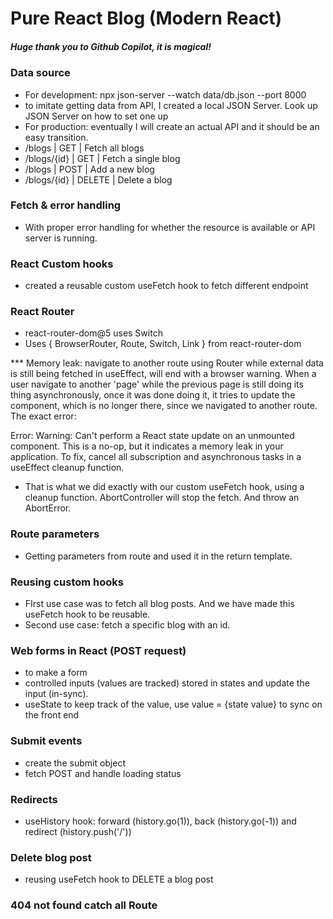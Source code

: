 # Pure React Blog (Modern React)

##### Huge thank you to Github Copilot, it is magical!

### Data source

- For development: npx json-server --watch data/db.json --port 8000
- to imitate getting data from API, I created a local JSON Server. Look up JSON Server on how to set one up
- For production: eventually I will create an actual API and it should be an easy transition.
- /blogs | GET | Fetch all blogs
- /blogs/{id} | GET | Fetch a single blog
- /blogs | POST | Add a new blog
- /blogs/{id} | DELETE | Delete a blog

### Fetch & error handling

- With proper error handling for whether the resource is available or API server is running.

### React Custom hooks

- created a reusable custom useFetch hook to fetch different endpoint

### React Router

- react-router-dom@5 uses Switch
- Uses { BrowserRouter, Route, Switch, Link } from react-router-dom

\*\*\* Memory leak: navigate to another route using Router while external data is still being fetched in useEffect, will end with a browser warning. When a user navigate to another 'page' while the previous page is still doing its thing asynchronously, once it was done doing it, it tries to update the component, which is no longer there, since we navigated to another route. The exact error:

Error: Warning: Can't perform a React state update on an unmounted component. This is a no-op, but it indicates a memory leak in your application. To fix, cancel all subscription and asynchronous tasks in a useEffect cleanup function.

- That is what we did exactly with our custom useFetch hook, using a cleanup function. AbortController will stop the fetch. And throw an AbortError.

### Route parameters

- Getting parameters from route and used it in the return template.

### Reusing custom hooks

- FIrst use case was to fetch all blog posts. And we have made this useFetch hook to be reusable.
- Second use case: fetch a specific blog with an id.

### Web forms in React (POST request)

- to make a form
- controlled inputs (values are tracked) stored in states and update the input (in-sync).
- useState to keep track of the value, use value = {state value} to sync on the front end

### Submit events

- create the submit object
- fetch POST and handle loading status

### Redirects

- useHistory hook: forward (history.go(1)), back (history.go(-1)) and redirect (history.push('/'))

### Delete blog post

- reusing useFetch hook to DELETE a blog post

### 404 not found catch all Route
